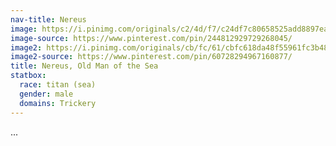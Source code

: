 ```yaml
---
nav-title: Nereus
image: https://i.pinimg.com/originals/c2/4d/f7/c24df7c80658525add8897eaa8f6b67c.jpg
image-source: https://www.pinterest.com/pin/244812929729268045/
image2: https://i.pinimg.com/originals/cb/fc/61/cbfc618da48f55961fc3b480c6542254.jpg
image2-source: https://www.pinterest.com/pin/60728294967160877/
title: Nereus, Old Man of the Sea
statbox:
  race: titan (sea)
  gender: male
  domains: Trickery
---
```


...
